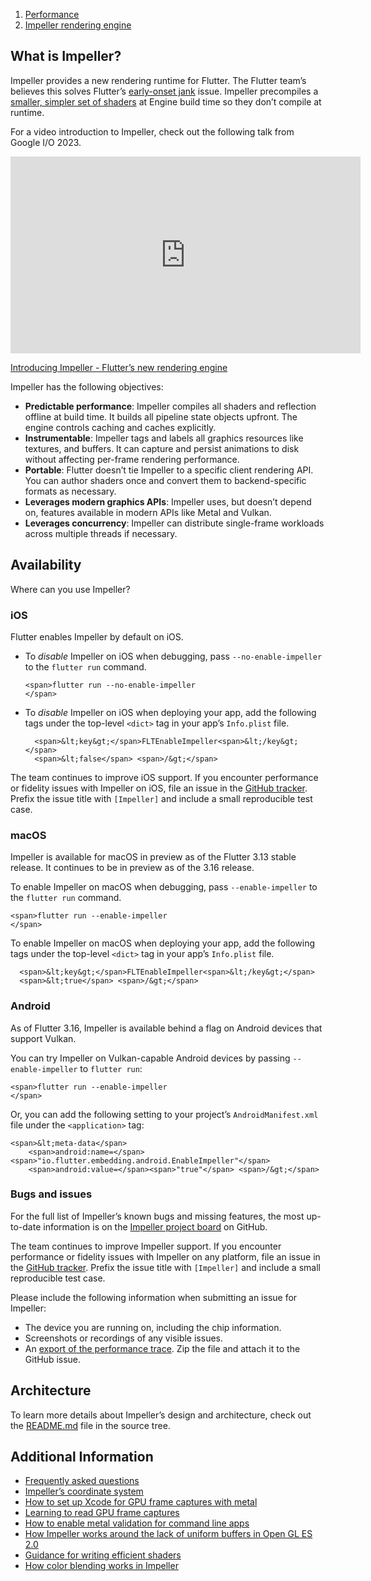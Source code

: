 1.  [Performance](https://docs.flutter.dev/perf)
2.  [Impeller rendering engine](https://docs.flutter.dev/perf/impeller)

## What is Impeller?

Impeller provides a new rendering runtime for Flutter. The Flutter team’s believes this solves Flutter’s [early-onset jank](https://github.com/flutter/flutter/projects/188) issue. Impeller precompiles a [smaller, simpler set of shaders](https://github.com/flutter/flutter/issues/77412) at Engine build time so they don’t compile at runtime.

For a video introduction to Impeller, check out the following talk from Google I/O 2023.

<iframe width="560" height="315" src="https://www.youtube.com/embed/vd5NqS01rlA?enablejsapi=1&amp;origin=https%3A%2F%2Fdocs.flutter.dev" title="Introducing Impeller - Flutter's new rendering engine" frameborder="0" allow="accelerometer; autoplay; clipboard-write; encrypted-media; gyroscope; picture-in-picture; web-share" allowfullscreen="" loading="lazy" data-gtm-yt-inspected-5="true" id="167030630" data-gtm-yt-inspected-9257802_51="true" data-gtm-yt-inspected-9257802_75="true" data-gtm-yt-inspected-9257802_114="true"></iframe>

[Introducing Impeller - Flutter’s new rendering engine](https://www.youtube.com/watch?v=vd5NqS01rlA)

Impeller has the following objectives:

-   **Predictable performance**: Impeller compiles all shaders and reflection offline at build time. It builds all pipeline state objects upfront. The engine controls caching and caches explicitly.
-   **Instrumentable**: Impeller tags and labels all graphics resources like textures, and buffers. It can capture and persist animations to disk without affecting per-frame rendering performance.
-   **Portable**: Flutter doesn’t tie Impeller to a specific client rendering API. You can author shaders once and convert them to backend-specific formats as necessary.
-   **Leverages modern graphics APIs**: Impeller uses, but doesn’t depend on, features available in modern APIs like Metal and Vulkan.
-   **Leverages concurrency**: Impeller can distribute single-frame workloads across multiple threads if necessary.

## Availability

Where can you use Impeller?

### iOS

Flutter enables Impeller by default on iOS.

-   To _disable_ Impeller on iOS when debugging, pass `--no-enable-impeller` to the `flutter run` command.
    
    ```
    <span>flutter run --no-enable-impeller
    </span>
    ```
    
-   To _disable_ Impeller on iOS when deploying your app, add the following tags under the top-level `<dict>` tag in your app’s `Info.plist` file.
    
    ```
      <span>&lt;key&gt;</span>FLTEnableImpeller<span>&lt;/key&gt;</span>
      <span>&lt;false</span> <span>/&gt;</span>
    ```
    

The team continues to improve iOS support. If you encounter performance or fidelity issues with Impeller on iOS, file an issue in the [GitHub tracker](https://github.com/flutter/flutter/issues/new/choose). Prefix the issue title with `[Impeller]` and include a small reproducible test case.

### macOS

Impeller is available for macOS in preview as of the Flutter 3.13 stable release. It continues to be in preview as of the 3.16 release.

To enable Impeller on macOS when debugging, pass `--enable-impeller` to the `flutter run` command.

```
<span>flutter run --enable-impeller
</span>
```

To enable Impeller on macOS when deploying your app, add the following tags under the top-level `<dict>` tag in your app’s `Info.plist` file.

```
  <span>&lt;key&gt;</span>FLTEnableImpeller<span>&lt;/key&gt;</span>
  <span>&lt;true</span> <span>/&gt;</span>
```

### Android

As of Flutter 3.16, Impeller is available behind a flag on Android devices that support Vulkan.

You can try Impeller on Vulkan-capable Android devices by passing `--enable-impeller` to `flutter run`:

```
<span>flutter run --enable-impeller
</span>
```

Or, you can add the following setting to your project’s `AndroidManifest.xml` file under the `<application>` tag:

```
<span>&lt;meta-data</span>
    <span>android:name=</span><span>"io.flutter.embedding.android.EnableImpeller"</span>
    <span>android:value=</span><span>"true"</span> <span>/&gt;</span>
```

### Bugs and issues

For the full list of Impeller’s known bugs and missing features, the most up-to-date information is on the [Impeller project board](https://github.com/orgs/flutter/projects/21) on GitHub.

The team continues to improve Impeller support. If you encounter performance or fidelity issues with Impeller on any platform, file an issue in the [GitHub tracker](https://github.com/flutter/flutter/issues/new/choose). Prefix the issue title with `[Impeller]` and include a small reproducible test case.

Please include the following information when submitting an issue for Impeller:

-   The device you are running on, including the chip information.
-   Screenshots or recordings of any visible issues.
-   An [export of the performance trace](https://docs.flutter.dev/tools/devtools/performance#import-and-export). Zip the file and attach it to the GitHub issue.

## Architecture

To learn more details about Impeller’s design and architecture, check out the [README.md](https://github.com/flutter/engine/blob/main/impeller/README.md) file in the source tree.

## Additional Information

-   [Frequently asked questions](https://github.com/flutter/engine/blob/main/impeller/docs/faq.md)
-   [Impeller’s coordinate system](https://github.com/flutter/engine/blob/main/impeller/docs/coordinate_system.md)
-   [How to set up Xcode for GPU frame captures with metal](https://github.com/flutter/engine/blob/main/impeller/docs/xcode_frame_capture.md)
-   [Learning to read GPU frame captures](https://github.com/flutter/engine/blob/main/impeller/docs/read_frame_captures.md)
-   [How to enable metal validation for command line apps](https://github.com/flutter/engine/blob/main/impeller/docs/metal_validation.md)
-   [How Impeller works around the lack of uniform buffers in Open GL ES 2.0](https://github.com/flutter/engine/blob/main/impeller/docs/ubo_gles2.md)
-   [Guidance for writing efficient shaders](https://github.com/flutter/engine/blob/main/impeller/docs/shader_optimization.md)
-   [How color blending works in Impeller](https://github.com/flutter/engine/blob/main/impeller/docs/blending.md)